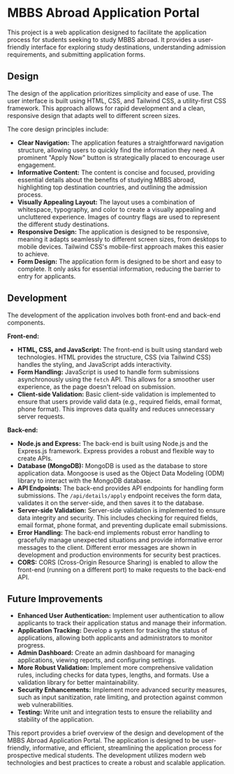 # MBBS Abroad Application Portal

This project is a web application designed to facilitate the application process for students seeking to study MBBS abroad.  It provides a user-friendly interface for exploring study destinations, understanding admission requirements, and submitting application forms.

## Design

The design of the application prioritizes simplicity and ease of use.  The user interface is built using HTML, CSS, and Tailwind CSS, a utility-first CSS framework.  This approach allows for rapid development and a clean, responsive design that adapts well to different screen sizes.

The core design principles include:

* **Clear Navigation:**  The application features a straightforward navigation structure, allowing users to quickly find the information they need.  A prominent "Apply Now" button is strategically placed to encourage user engagement.
* **Informative Content:**  The content is concise and focused, providing essential details about the benefits of studying MBBS abroad, highlighting top destination countries, and outlining the admission process.
* **Visually Appealing Layout:**  The layout uses a combination of whitespace, typography, and color to create a visually appealing and uncluttered experience.  Images of country flags are used to represent the different study destinations.
* **Responsive Design:**  The application is designed to be responsive, meaning it adapts seamlessly to different screen sizes, from desktops to mobile devices.  Tailwind CSS's mobile-first approach makes this easier to achieve.
* **Form Design:** The application form is designed to be short and easy to complete.  It only asks for essential information, reducing the barrier to entry for applicants.

## Development

The development of the application involves both front-end and back-end components.

**Front-end:**

* **HTML, CSS, and JavaScript:**  The front-end is built using standard web technologies. HTML provides the structure, CSS (via Tailwind CSS) handles the styling, and JavaScript adds interactivity.
* **Form Handling:** JavaScript is used to handle form submissions asynchronously using the `fetch` API.  This allows for a smoother user experience, as the page doesn't reload on submission.
* **Client-side Validation:** Basic client-side validation is implemented to ensure that users provide valid data (e.g., required fields, email format, phone format). This improves data quality and reduces unnecessary server requests.

**Back-end:**

* **Node.js and Express:** The back-end is built using Node.js and the Express.js framework.  Express provides a robust and flexible way to create APIs.
* **Database (MongoDB):**  MongoDB is used as the database to store application data.  Mongoose is used as the Object Data Modeling (ODM) library to interact with the MongoDB database.
* **API Endpoints:**  The back-end provides API endpoints for handling form submissions.  The `/api/details/apply` endpoint receives the form data, validates it on the server-side, and then saves it to the database.
* **Server-side Validation:** Server-side validation is implemented to ensure data integrity and security.  This includes checking for required fields, email format, phone format, and preventing duplicate email submissions.
* **Error Handling:**  The back-end implements robust error handling to gracefully manage unexpected situations and provide informative error messages to the client.  Different error messages are shown in development and production environments for security best practices.
* **CORS:** CORS (Cross-Origin Resource Sharing) is enabled to allow the front-end (running on a different port) to make requests to the back-end API.

## Future Improvements

* **Enhanced User Authentication:** Implement user authentication to allow applicants to track their application status and manage their information.
* **Application Tracking:** Develop a system for tracking the status of applications, allowing both applicants and administrators to monitor progress.
* **Admin Dashboard:** Create an admin dashboard for managing applications, viewing reports, and configuring settings.
* **More Robust Validation:** Implement more comprehensive validation rules, including checks for data types, lengths, and formats. Use a validation library for better maintainability.
* **Security Enhancements:** Implement more advanced security measures, such as input sanitization, rate limiting, and protection against common web vulnerabilities.
* **Testing:** Write unit and integration tests to ensure the reliability and stability of the application.

This report provides a brief overview of the design and development of the MBBS Abroad Application Portal. The application is designed to be user-friendly, informative, and efficient, streamlining the application process for prospective medical students.  The development utilizes modern web technologies and best practices to create a robust and scalable application.
